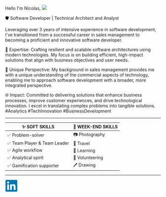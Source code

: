 
Hello I'm Nicolas, <img src="https://raw.githubusercontent.com/MartinHeinz/MartinHeinz/master/wave.gif" width="30px">

🛡️  Software Developer | Technical Architect and Analyst

Leveraging over 3 years of intensive experience in software development, I've transitioned from a successful career in sales management to becoming a proficient and innovative software developer.

🔬 Expertise: Crafting resilient and scalable software architectures using modern technologies. My focus is on building efficient, high-impact solutions that align with business objectives and user needs.

🏦 Unique Perspective: My background in sales management provides me with a unique understanding of the commercial aspects of technology, enabling me to approach software development with a broader, more integrated perspective.

🌐 Impact: Committed to delivering solutions that enhance business processes, improve customer experiences, and drive technological innovation. I excel in translating complex problems into tangible solutions.
 #Analytics #TechInnovation #BusinessDevelopment

---

|  :sparkles: SOFT SKILLS                        |  :deciduous_tree: WEEK-END SKILLS |
|------------------------------------------------|-----------------------------------|
| :white_check_mark: Problem-solver              | :camera: Photography              |
| :white_check_mark: Team Player & Team Leader   | :sunrise_over_mountains: Travel   |
| :white_check_mark: Agile workflow              | :book: Learning                   |
| :white_check_mark: Analytical spirit           | :open_hands: Volunteering         |
| :white_check_mark: Gamification supporter      | :pen: Drawing                     |

---

<a href="https://linkedin.com/in/nicolas-denoel">
  <img align="center" src="https://github.com/devicons/devicon/blob/master/icons/linkedin/linkedin-original.svg" alt="linkedin.com/in/nicolas-denoel" width="40" height="40" />
</a> 

